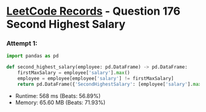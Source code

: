 # [LeetCode Records](../README.md) - Question 176 Second Highest Salary

### Attempt 1: 
```py
import pandas as pd

def second_highest_salary(employee: pd.DataFrame) -> pd.DataFrame:
    firstMaxSalary = employee['salary'].max()
    employee = employee[employee['salary'] != firstMaxSalary]
    return pd.DataFrame({'SecondHighestSalary': [employee['salary'].max()]})
```
- Runtime: 568 ms (Beats: 56.89%)
- Memory: 65.60 MB (Beats: 71.93%)

<br>
